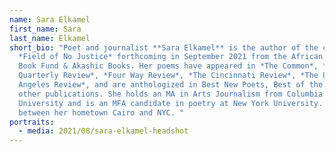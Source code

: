 ```yaml
---
name: Sara Elkamel
first_name: Sara
last_name: Elkamel
short_bio: "Poet and journalist **Sara Elkamel** is the author of the chapbook
  *Field of No Justice* forthcoming in September 2021 from the African Poetry
  Book Fund & Akashic Books. Her poems have appeared in *The Common*, *Michigan
  Quarterly Review*, *Four Way Review*, *The Cincinnati Review*, *The Los
  Angeles Review*, and are anthologized in Best New Poets, Best of the Net, and
  other publications. She holds an MA in Arts Journalism from Columbia
  University and is an MFA candidate in poetry at New York University. She lives
  between her hometown Cairo and NYC. "
portraits:
  - media: 2021/08/sara-elkamel-headshot
---
```

